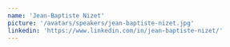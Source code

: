 ```yaml
---
name: 'Jean-Baptiste Nizet'
picture: '/avatars/speakers/jean-baptiste-nizet.jpg'
linkedin: 'https://www.linkedin.com/in/jean-baptiste-nizet/'
---
```

